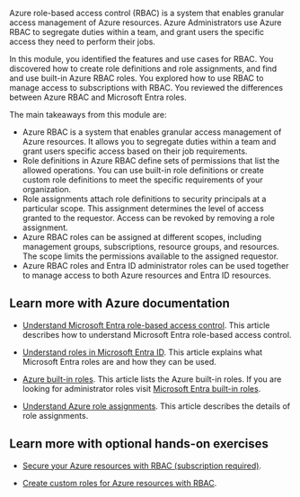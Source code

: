 Azure role-based access control (RBAC) is a system that enables granular access management of Azure resources. Azure Administrators use Azure RBAC to segregate duties within a team, and grant users the specific access they need to perform their jobs.

In this module, you identified the features and use cases for RBAC. You discovered how to create role definitions and role assignments, and find and use built-in Azure RBAC roles. You explored how to use RBAC to manage access to subscriptions with RBAC. You reviewed the differences between Azure RBAC and Microsoft Entra roles. 

The main takeaways from this module are:
- Azure RBAC is a system that enables granular access management of Azure resources. It allows you to segregate duties within a team and grant users specific access based on their job requirements.
- Role definitions in Azure RBAC define sets of permissions that list the allowed operations. You can use built-in role definitions or create custom role definitions to meet the specific requirements of your organization.
- Role assignments attach role definitions to security principals at a particular scope. This assignment determines the level of access granted to the requestor. Access can be revoked by removing a role assignment.
- Azure RBAC roles can be assigned at different scopes, including management groups, subscriptions, resource groups, and resources. The scope limits the permissions available to the assigned requestor.
- Azure RBAC roles and Entra ID administrator roles can be used together to manage access to both Azure resources and Entra ID resources.

## Learn more with Azure documentation

- [Understand Microsoft Entra role-based access control](/azure/active-directory/roles/custom-overview#understand-microsoft-entra-role-based-access-control). This article describes how to understand Microsoft Entra role-based access control.

- [Understand roles in Microsoft Entra ID](/azure/active-directory/roles/concept-understand-roles?source=recommendations). This article explains what Microsoft Entra roles are and how they can be used.

- [Azure built-in roles](/azure/role-based-access-control/built-in-roles). This article lists the Azure built-in roles. If you are looking for administrator roles visit [Microsoft Entra built-in roles](/azure/active-directory/roles/permissions-reference).

- [Understand Azure role assignments](/azure/role-based-access-control/role-assignments). This article describes the details of role assignments.

## Learn more with optional hands-on exercises

- [Secure your Azure resources with RBAC (subscription required)](/training/modules/secure-azure-resources-with-rbac/).

- [Create custom roles for Azure resources with RBAC](/training/modules/create-custom-azure-roles-with-rbac/).


